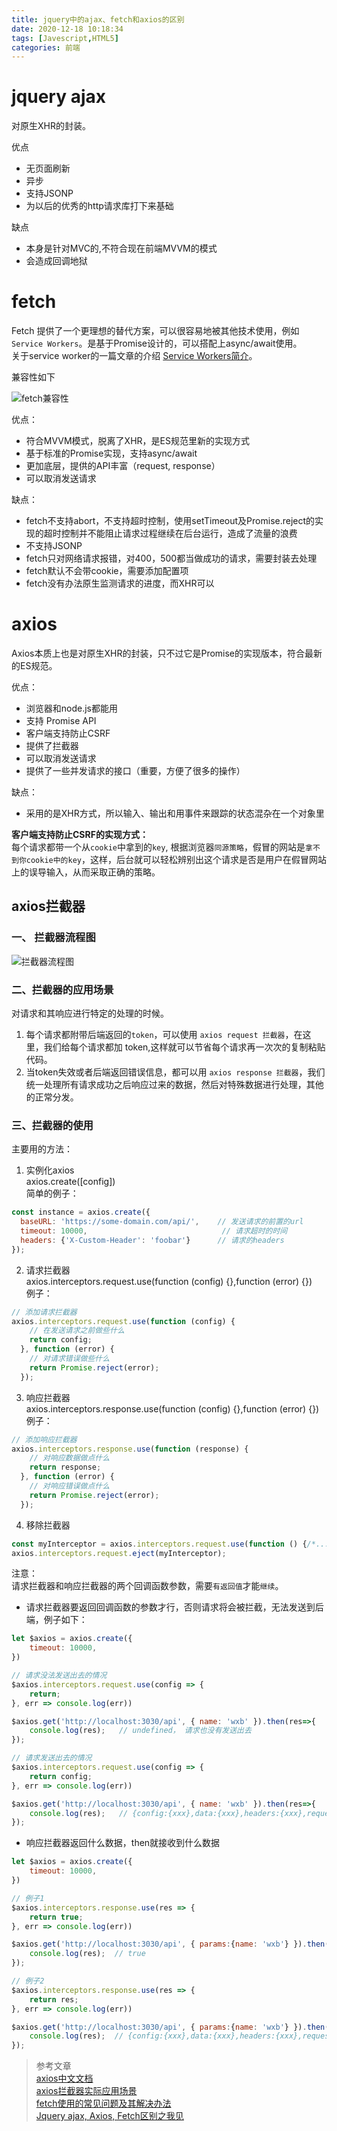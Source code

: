 ```yaml
---
title: jquery中的ajax、fetch和axios的区别
date: 2020-12-18 10:18:34
tags: [Javescript,HTML5]
categories: 前端
---
```

<script type="text/javascript" src="/js/bai.js"></script>

# jquery ajax
对原生XHR的封装。

优点
- 无页面刷新
- 异步
- 支持JSONP
- 为以后的优秀的http请求库打下来基础
<!-- more -->
缺点
- 本身是针对MVC的,不符合现在前端MVVM的模式
- 会造成回调地狱


# fetch

Fetch 提供了一个更理想的替代方案，可以很容易地被其他技术使用，例如  `Service Workers`。是基于Promise设计的，可以搭配上async/await使用。  
关于service worker的一篇文章的介绍 [Service Workers简介](https://www.jianshu.com/p/1bc5bf8be43d)。

兼容性如下

![fetch兼容性](1.png)

优点：
- 符合MVVM模式，脱离了XHR，是ES规范里新的实现方式
- 基于标准的Promise实现，支持async/await
- 更加底层，提供的API丰富（request, response）
- 可以取消发送请求

缺点：
- fetch不支持abort，不支持超时控制，使用setTimeout及Promise.reject的实现的超时控制并不能阻止请求过程继续在后台运行，造成了流量的浪费
- 不支持JSONP
- fetch只对网络请求报错，对400，500都当做成功的请求，需要封装去处理
- fetch默认不会带cookie，需要添加配置项
- fetch没有办法原生监测请求的进度，而XHR可以

# axios
Axios本质上也是对原生XHR的封装，只不过它是Promise的实现版本，符合最新的ES规范。

优点：

- 浏览器和node.js都能用
- 支持 Promise API
- 客户端支持防止CSRF
- 提供了拦截器
- 可以取消发送请求
- 提供了一些并发请求的接口（重要，方便了很多的操作）

缺点：
- 采用的是XHR方式，所以输入、输出和用事件来跟踪的状态混杂在一个对象里


**客户端支持防止CSRF的实现方式：**  
每个请求都带一个从`cookie`中拿到的`key`, 根据浏览器`同源策略`，假冒的网站是`拿不到你cookie中的key`，这样，后台就可以轻松辨别出这个请求是否是用户在假冒网站上的误导输入，从而采取正确的策略。

## axios拦截器  

### 一、 拦截器流程图

![拦截器流程图](2.png)

### 二、拦截器的应用场景
对请求和其响应进行特定的处理的时候。
1. 每个请求都附带后端返回的`token`，可以使用 `axios request 拦截器`，在这里，我们给每个请求都加 token,这样就可以节省每个请求再一次次的复制粘贴代码。
2. 当token失效或者后端返回错误信息，都可以用 `axios response 拦截器`，我们统一处理所有请求成功之后响应过来的数据，然后对特殊数据进行处理，其他的正常分发。

### 三、拦截器的使用
主要用的方法：
1. 实例化axios  
axios.create([config])  
简单的例子：
```js
const instance = axios.create({
  baseURL: 'https://some-domain.com/api/',    // 发送请求的前置的url
  timeout: 10000,                              // 请求超时的时间
  headers: {'X-Custom-Header': 'foobar'}      // 请求的headers
});
```
2. 请求拦截器  
axios.interceptors.request.use(function (config) {},function (error) {})  
例子： 
```js
// 添加请求拦截器
axios.interceptors.request.use(function (config) {
    // 在发送请求之前做些什么
    return config;
  }, function (error) {
    // 对请求错误做些什么
    return Promise.reject(error);
  });
```

3. 响应拦截器   
axios.interceptors.response.use(function (config) {},function (error) {})  
例子：  
```js
// 添加响应拦截器
axios.interceptors.response.use(function (response) {
    // 对响应数据做点什么
    return response;
  }, function (error) {
    // 对响应错误做点什么
    return Promise.reject(error);
  });
```

4. 移除拦截器
```js
const myInterceptor = axios.interceptors.request.use(function () {/*...*/});
axios.interceptors.request.eject(myInterceptor);
```

注意：  
请求拦截器和响应拦截器的两个回调函数参数，需要`有返回值`才能`继续`。  

- 请求拦截器要返回回调函数的参数才行，否则请求将会被拦截，无法发送到后端，例子如下：
```js
let $axios = axios.create({
    timeout: 10000,
})

// 请求没法发送出去的情况
$axios.interceptors.request.use(config => {
    return;
}, err => console.log(err))

$axios.get('http://localhost:3030/api', { name: 'wxb' }).then(res=>{
    console.log(res);   // undefined， 请求也没有发送出去
});

// 请求发送出去的情况
$axios.interceptors.request.use(config => {
    return config;
}, err => console.log(err))

$axios.get('http://localhost:3030/api', { name: 'wxb' }).then(res=>{
    console.log(res);   // {config:{xxx},data:{xxx},headers:{xxx},request:{xxx},status:xxx,statusText:'xx'}
});
```
- 响应拦截器返回什么数据，then就接收到什么数据

```js
let $axios = axios.create({
    timeout: 10000,
})

// 例子1
$axios.interceptors.response.use(res => {
    return true;  
}, err => console.log(err))

$axios.get('http://localhost:3030/api', { params:{name: 'wxb'} }).then(res=>{
    console.log(res);  // true
});

// 例子2
$axios.interceptors.response.use(res => {
    return res;  
}, err => console.log(err))

$axios.get('http://localhost:3030/api', { params:{name: 'wxb'} }).then(res=>{
    console.log(res);  // {config:{xxx},data:{xxx},headers:{xxx},request:{xxx},status:xxx,statusText:'xx'}
});
```

> 参考文章  
[axios中文文档](http://axios-js.com/zh-cn/docs/index.html)  
[axios拦截器实际应用场景](http://www.lucklnk.com/godaddy/details/aid/195114672)  
[fetch使用的常见问题及其解决办法](https://segmentfault.com/a/1190000008484070)  
[Jquery ajax, Axios, Fetch区别之我见](https://juejin.cn/post/6844903599143649294)